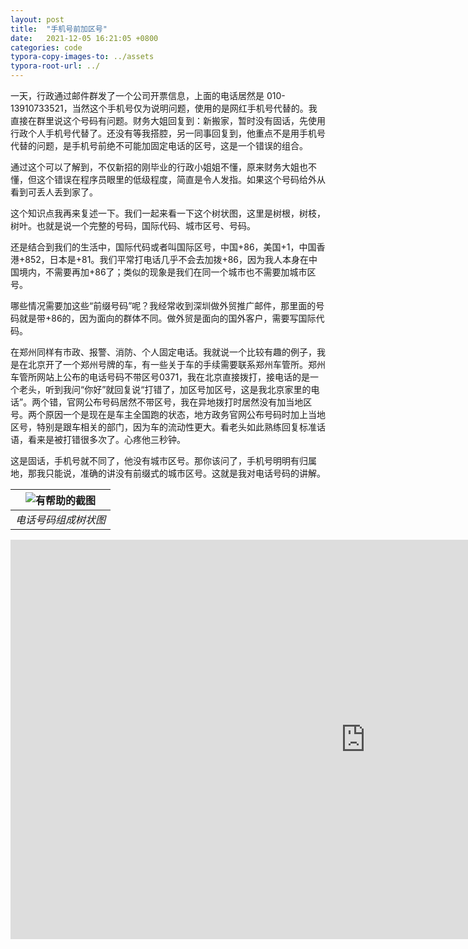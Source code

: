 ```yaml
---
layout: post
title:  "手机号前加区号"
date:   2021-12-05 16:21:05 +0800
categories: code
typora-copy-images-to: ../assets
typora-root-url: ../
---
```


一天，行政通过邮件群发了一个公司开票信息，上面的电话居然是 010-13910733521，当然这个手机号仅为说明问题，使用的是网红手机号代替的。我直接在群里说这个号码有问题。财务大姐回复到：新搬家，暂时没有固话，先使用行政个人手机号代替了。还没有等我搭腔，另一同事回复到，他重点不是用手机号代替的问题，是手机号前绝不可能加固定电话的区号，这是一个错误的组合。

通过这个可以了解到，不仅新招的刚毕业的行政小姐姐不懂，原来财务大姐也不懂，但这个错误在程序员眼里的低级程度，简直是令人发指。如果这个号码给外从看到可丢人丢到家了。

这个知识点我再来复述一下。我们一起来看一下这个树状图，这里是树根，树枝，树叶。也就是说一个完整的号码，国际代码、城市区号、号码。

还是结合到我们的生活中，国际代码或者叫国际区号，中国+86，美国+1，中国香港+852，日本是+81。我们平常打电话几乎不会去加拨+86，因为我人本身在中国境内，不需要再加+86了；类似的现象是我们在同一个城市也不需要加城市区号。

哪些情况需要加这些“前缀号码”呢？我经常收到深圳做外贸推广邮件，那里面的号码就是带+86的，因为面向的群体不同。做外贸是面向的国外客户，需要写国际代码。

在郑州同样有市政、报警、消防、个人固定电话。我就说一个比较有趣的例子，我是在北京开了一个郑州号牌的车，有一些关于车的手续需要联系郑州车管所。郑州车管所网站上公布的电话号码不带区号0371，我在北京直接拨打，接电话的是一个老头，听到我问“你好”就回复说“打错了，加区号加区号，这是我北京家里的电话”。两个错，官网公布号码居然不带区号，我在异地拨打时居然没有加当地区号。两个原因一个是现在是车主全国跑的状态，地方政务官网公布号码时加上当地区号，特别是跟车相关的部门，因为车的流动性更大。看老头如此熟练回复标准话语，看来是被打错很多次了。心疼他三秒钟。

这是固话，手机号就不同了，他没有城市区号。那你该问了，手机号明明有归属地，那我只能说，准确的讲没有前缀式的城市区号。这就是我对电话号码的讲解。

| ![有帮助的截图](/assets/tel_phone.png) |
| :----------------------------------------: |
|          *电话号码组成树状图*          |


<iframe width="1136" height="639" src="https://www.youtube.com/embed/9i3Gk9r3VDY" title="YouTube video player" frameborder="0" allow="accelerometer; autoplay; clipboard-write; encrypted-media; gyroscope; picture-in-picture" allowfullscreen></iframe>
